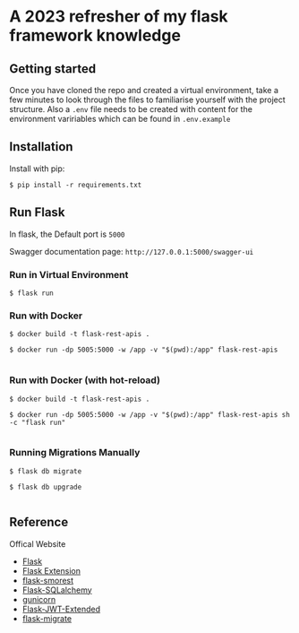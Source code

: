 # A 2023 refresher of my flask framework knowledge


## Getting started

Once you have cloned the repo and created a virtual environment, take a few minutes to look through the files to familiarise yourself with the project structure. Also a `.env` file needs to be created with content for the environment variriables which can be found in `.env.example`


## Installation

Install with pip:

```
$ pip install -r requirements.txt
```
 
## Run Flask

In flask, the Default port is `5000`

Swagger documentation page:  `http://127.0.0.1:5000/swagger-ui`

### Run in Virtual Environment

```
$ flask run
```


### Run with Docker

```
$ docker build -t flask-rest-apis .

$ docker run -dp 5005:5000 -w /app -v "$(pwd):/app" flask-rest-apis 
 
```

### Run with Docker (with hot-reload)

```
$ docker build -t flask-rest-apis .

$ docker run -dp 5005:5000 -w /app -v "$(pwd):/app" flask-rest-apis sh -c "flask run"
 
```

### Running Migrations Manually

```
$ flask db migrate

$ flask db upgrade
 
```

## Reference

Offical Website

- [Flask](http://flask.pocoo.org/)
- [Flask Extension](http://flask.pocoo.org/extensions/)
- [flask-smorest](https://flask-smorest.readthedocs.io/en/latest/)
- [Flask-SQLalchemy](http://flask-sqlalchemy.pocoo.org/2.1/)
- [gunicorn](http://gunicorn.org/)
- [Flask-JWT-Extended](https://flask-jwt-extended.readthedocs.io/en/stable/)
- [flask-migrate](https://flask-migrate.readthedocs.io/en/latest/)